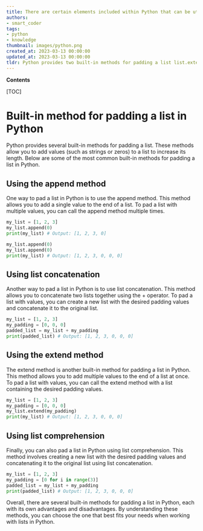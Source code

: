 ```yaml
---
title: There are certain elements included within Python that can be utilized to add extra elements to a list
authors:
- smart_coder
tags:
- python
- knowledge
thumbnail: images/python.png
created_at: 2023-03-13 00:00:00
updated_at: 2023-03-13 00:00:00
tldr: Python provides two built-in methods for padding a list list.extend() and list.insert().
---
```


**Contents**

[TOC]

# Built-in method for padding a list in Python

Python provides several built-in methods for padding a list. These methods allow you to add values (such as strings or zeros) to a list to increase its length. Below are some of the most common built-in methods for padding a list in Python.

## Using the append method

One way to pad a list in Python is to use the append method. This method allows you to add a single value to the end of a list. To pad a list with multiple values, you can call the append method multiple times.

```python
my_list = [1, 2, 3]
my_list.append(0)
print(my_list) # Output: [1, 2, 3, 0]

my_list.append(0)
my_list.append(0)
print(my_list) # Output: [1, 2, 3, 0, 0, 0]
```

## Using list concatenation

Another way to pad a list in Python is to use list concatenation. This method allows you to concatenate two lists together using the + operator. To pad a list with values, you can create a new list with the desired padding values and concatenate it to the original list.

```python
my_list = [1, 2, 3]
my_padding = [0, 0, 0]
padded_list = my_list + my_padding
print(padded_list) # Output: [1, 2, 3, 0, 0, 0]
```

## Using the extend method

The extend method is another built-in method for padding a list in Python. This method allows you to add multiple values to the end of a list at once. To pad a list with values, you can call the extend method with a list containing the desired padding values.

```python
my_list = [1, 2, 3]
my_padding = [0, 0, 0]
my_list.extend(my_padding)
print(my_list) # Output: [1, 2, 3, 0, 0, 0]
```

## Using list comprehension

Finally, you can also pad a list in Python using list comprehension. This method involves creating a new list with the desired padding values and concatenating it to the original list using list concatenation.

```python
my_list = [1, 2, 3]
my_padding = [0 for i in range(3)]
padded_list = my_list + my_padding
print(padded_list) # Output: [1, 2, 3, 0, 0, 0]
```

Overall, there are several built-in methods for padding a list in Python, each with its own advantages and disadvantages. By understanding these methods, you can choose the one that best fits your needs when working with lists in Python.
